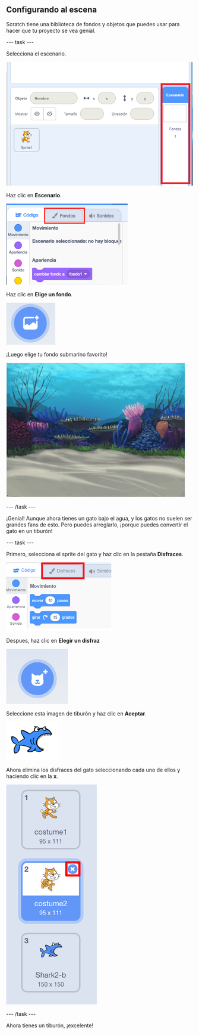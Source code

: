 ## Configurando al escena

Scratch tiene una biblioteca de fondos y objetos que puedes usar para hacer que tu proyecto se vea genial.

--- task ---

Selecciona el escenario.

![Seleccionando el escenario](images/looksSelectStage.png)

Haz clic en **Escenario**.

![La pestaña Escenario](images/looksBackdrops.png)

Haz clic en **Elige un fondo**.

![El icono Elegir un fondo](images/looksChooseBg.png)

¡Luego elige tu fondo submarino favorito!

![Una escena submarina](images/looksUnderwater.png)

--- /task ---

¡Genial! Aunque ahora tienes un gato bajo el agua, y los gatos no suelen ser grandes fans de esto. Pero puedes arreglarlo, ¡porque puedes convertir el gato en un tiburón!

--- task ---

Primero, selecciona el sprite del gato y haz clic en la pestaña **Disfraces**.

![](images/cool2.png)

Despues, haz clic en **Elegir un disfraz**

![](images/cool3.png)

Seleccione esta imagen de tiburón y haz clic en **Aceptar**.

![El disfraz de tiburon](images/looksShark.png)

Ahora elimina los disfraces del gato seleccionando cada uno de ellos y haciendo clic en la **x**.

![](images/coolDeleteCostumes.png)

--- /task ---

Ahora tienes un tiburón, ¡excelente!